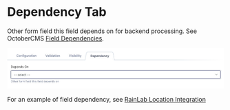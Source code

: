 # Dependency Tab

Other form field this field depends on for backend processing.  See OctoberCMS <a href="https://docs.octobercms.com/3.x/extend/forms/field-dependencies.html" target="_blank">Field Dependencies</a>.

![Field Editor](../../images/tab-dependency.jpg 'Visibility')

For an example of field dependency, see [RainLab Location Integration](/attributizelocation/)